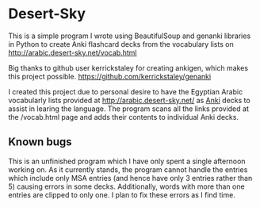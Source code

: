 # Desert-Sky
This is a simple program I wrote using BeautifulSoup and genanki libraries in Python to create Anki flashcard decks from the vocabulary lists on http://arabic.desert-sky.net/vocab.html

Big thanks to github user kerrickstaley for creating ankigen, which makes this project possible. https://github.com/kerrickstaley/genanki

I created this project due to personal desire to have the Egyptian Arabic vocabularly lists provided at http://arabic.desert-sky.net/ as [Anki](https://apps.ankiweb.net/) decks to assist in learing the language.
The program scans all the links provided at the /vocab.html page and adds their contents to individual Anki decks.

## Known bugs
This is an unfinished program which I have only spent a single afternoon working on. As it currently stands, the program cannot handle the entries which include only MSA entries (and hence have only 3 entries rather than 5) causing errors in some decks. Additionally, words with more than one entries are clipped to only one. I plan to fix these errors as I find time. 

